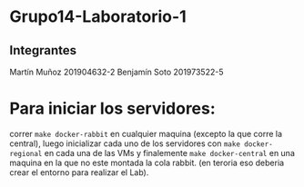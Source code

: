 # Grupo14-Laboratorio-1

## Integrantes
Martín Muñoz  201904632-2
Benjamín Soto 201973522-5

# Para iniciar los servidores:
  correr `make docker-rabbit` en cualquier maquina (excepto la que corre la central), luego inicializar cada uno de los servidores con `make docker-regional` en cada una de las VMs y finalemente `make docker-central` en una    
  maquina en la que no este montada la cola rabbit. (en teroria eso deberia crear el entorno para realizar el Lab).
